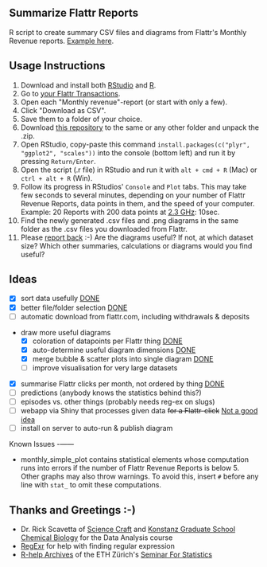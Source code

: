 Summarize Flattr Reports
---
R script to create summary CSV files and diagrams from Flattr's Monthly Revenue reports. [Example here](http://www.konscience.de/uber-uns/#flattr-auswertung).

Usage Instructions
---
1. Download and install both [RStudio](http://www.rstudio.com/products/rstudio/download/) and [R](http://cran.rstudio.com/).
1. Go to [your Flattr Transactions](https://flattr.com/dashboard/transactions).
  1. Open each "Monthly revenue"-report (or start with only a few).
  1. Click "Download as CSV".
  1. Save them to a folder of your choice.
1. Download [this repository](https://github.com/KonScience/Summarize-Flattr-Reports/archive/master.zip) to the same or any other folder and unpack the .zip.
  1. Open RStudio, copy-paste this command `install.packages(c("plyr", "ggplot2", "scales"))` into the console (bottom left) and run it by pressing `Return/Enter`.
  1. Open the script (.r file) in RStudio and run it with `alt + cmd + R` (Mac) or `ctrl + alt + R` (Win).
  1. Follow its progress in RStudios' `Console` and `Plot` tabs. This may take few seconds to several minutes, depending on your number of Flattr Revenue Reports, data points in them, and the speed of your computer. Example: 20 Reports with 200 data points at [2.3 GHz](http://www.everymac.com/systems/apple/macbook_pro/specs/macbook-pro-core-i5-2.3-13-early-2011-unibody-thunderbolt-specs.html): 10sec.
  1. Find the newly generated .csv files and .png diagrams in the same folder as the .csv files you downloaded from Flattr.
1. Please [report back](https://github.com/KonScience/Summarize-Flattr-Reports/issues/new) :-) Are the diagrams useful? If not, at which dataset size? Which other summaries, calculations or diagrams would you find useful?

Ideas
---
- [x] sort data usefully [DONE](https://github.com/KonScience/Summarize-Flattr-Reports/pull/1)
- [x] better file/folder selection [DONE](https://github.com/KonScience/Summarize-Flattr-Reports/commit/c4b8f15d4d0bdb8001b3a7255bb71077e76b8638)
- [ ] automatic download from flattr.com, including withdrawals & deposits
- draw more useful diagrams
  - [x] coloration of datapoints per Flattr thing [DONE](https://github.com/KonScience/Summarize-Flattr-Reports/commit/1e5ddef18fa89015688f3b9d3dc30db35c2b8652?diff=unified#diff-aecf3d2d8db8e5ca05c6f01653041e00L68)
  - [x] auto-determine useful diagram dimensions [DONE](https://github.com/KonScience/Summarize-Flattr-Reports/commit/3ad233725442802cebed5d4b0d8aea757a002fed)
  - [x] merge bubble & scatter plots into single diagram  [DONE](https://github.com/KonScience/Summarize-Flattr-Reports/commit/4f5f6011f8ace2f92d7e3bd47a65ad4922c586b0)
  - [ ] improve visualisation for very large datasets
- [x] summarise Flattr clicks per month, not ordered by thing [DONE](https://github.com/KonScience/Summarize-Flattr-Reports/commit/000f9f18bba90586aa47155dbdcea4448680fff9)
- [ ] predictions (anybody knows the statistics behind this?)
- [ ] episodes vs. other things (probably needs reg-ex on slugs)
- [ ] webapp via Shiny that processes given data ~~for a Flattr-click~~ [Not a good idea](https://stackoverflow.com/questions/8971918/using-flattr-as-paywall)
- [ ] install on server to auto-run & publish diagram

Known Issues
-——
- monthly_simple_plot contains statistical elements whose computation runs into errors if the number of Flattr Revenue Reports is below 5. Other graphs may also throw warnings. To avoid this, insert `#` before any line with `stat_` to omit these computations.

Thanks and Greetings :-)
---
- Dr. Rick Scavetta of [Science Craft](http://www.science-craft.com/) and  [Konstanz Graduate School Chemical Biology](http://www.chembiol.uni-konstanz.de/) for the Data Analysis course
- [RegExr](http://www.regexr.com/) for help with finding regular expression
- [R-help Archives](https://stat.ethz.ch/pipermail/r-help/) of the ETH Zürich's [Seminar For Statistics](https://stat.ethz.ch/)

